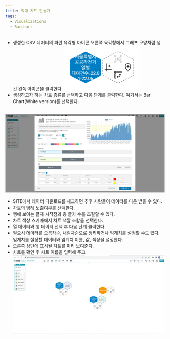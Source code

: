 ```yaml
---
title: 막대 차트 만들기
tags:
  - Visualizations
  - Barchart
---
```


- 생성한 CSV 데이터의 파란 육각형 아이콘 오른쪽 육각형에서 그래프 모양처럼 생긴 왼쪽 아이콘을 클릭한다.
![CSV Create chart](./19.png)
- 생성하고자 하는 차트 종류를 선택하고 다음 단계를 클릭한다. 여기서는 Bar Chart(White version)를 선택한다.
<br/><br/>

![Create a bar chart](./17.png)
- SITE에서 데이터 다운로드를 체크하면 추후 사람들이 데이터를 다운 받을 수 있다.
- 차트의 범례 노출여부를 선택한다.
- 행에 보이는 글자 시작점과 총 글자 수를 조절할 수 있다.
- 차트 색상 스키마에서 차트 색깔 조합을 선택한다.
- 열 데이터와 행 데이터 선택 후 다음 단계 클릭한다.
- 필요시 데이터를 오름차순, 내림차순으로 정리하거나 임계치를 설정할 수도 있다. 임계치를 설정할 데이터와 임계치 이름, 값, 색상을 설정한다.
- 오른쪽 상단에 표시될 차트를 미리 보여준다.
- 차트를 확인 후 차트 이름을 입력해 주고
![Create bar chart hexagon](./20.png)
<br/><br/>